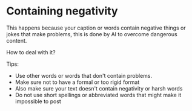 # Containing negativity

This happens because your caption or words contain negative things or jokes that make problems, this is done by AI to overcome dangerous content.

How to deal with it?

Tips:

- Use other words or words that don't contain problems.
- Make sure not to have a formal or too rigid format
- Also make sure your text doesn't contain negativity or harsh words
- Do not use short spellings or abbreviated words that might make it impossible to post
